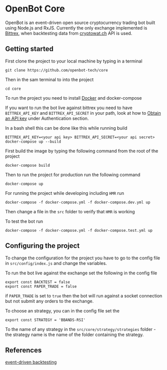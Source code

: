 # OpenBot Core

OpenBot is an event-driven open source cryptocurrency trading bot built using Node.js and RxJS. Currently the only exchange implemented is [Bittrex](https://bittrex.com/), when backtesting data from [cryptowat.ch](https://cryptowat.ch/) API is used.

## Getting started

First clone the project to your local machine by typing in a terminal

`git clone https://github.com/openbot-tech/core`

Then in the sam terminal to into the project

`cd core`

To run the project you need to install [Docker](https://www.docker.com/) and docker-compose

If you want to run the bot live against bittrex you need to have `BITTREX_API_KEY` and `BITTREX_API_SECRET` in your path, look at how to [Obtain an API key](https://bittrex.github.io/api/v1-1) under Authentication section.

In a bash shell this can be done like this while running build

`BITTREX_API_KEY=<your api key> BITTREX_API_SECRET=<your api secret> docker-compose up --build`

First build the image by typing the following command from the root of the project

`docker-compose build`

Then to run the project for production run the following command

`docker-compose up`

For running the project while developing including `HMR` run

`docker-compose -f docker-compose.yml -f docker-compose.dev.yml up`

Then change a file in the `src` folder to verify that `HMR` is working

To test the bot run

`docker-compose -f docker-compose.yml -f docker-compose.test.yml up`

## Configuring the project

To change the configuration for the project you have to go to the config file in `src/config/index.js` and change the variables.

To run the bot live against the exchange set the following in the config file

```
export const BACKTEST = false
export const PAPER_TRADE = false
```

if `PAPER_TRADE` is set to `true` then the bot will run against a socket connection but not submit any orders to the exchange.

To choose an strategy, you can in the config file set the

```
export const STRATEGY = 'BBANDS-RSI'
```

To the name of any strategy in the `src/core/strategy/strategies` folder - the strategy name is the name of the folder containing the strategy.

## References

[event-driven backtesting](https://www.quantstart.com/articles/Event-Driven-Backtesting-with-Python-Part-I)
